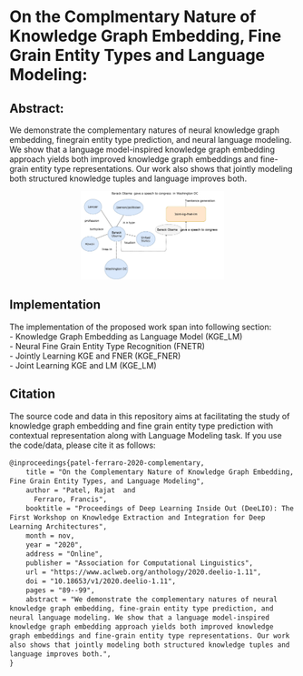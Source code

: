 # On the Complmentary Nature of Knowledge Graph Embedding, Fine Grain Entity Types and Language Modeling:

## Abstract:
We demonstrate the complementary natures of neural knowledge graph embedding, finegrain entity type prediction, and neural language modeling. We show that a language
model-inspired knowledge graph embedding approach yields both improved knowledge graph embeddings and fine-grain entity type
representations. Our work also shows that jointly modeling both structured knowledge tuples and language improves both.

<p align="center">
<img src="img/introduction-KGE_LM_FNER.jpg" alt="logo" width="50%"/>
</p>


## Implementation
The implementation of the proposed work span into following section: \
    - Knowledge Graph Embedding as Language Model (KGE_LM) \
    - Neural Fine Grain Entity Type Recognition (FNETR) \
    - Jointly Learning KGE and FNER (KGE_FNER)\
    - Joint Learning KGE and LM (KGE_LM)
    
## Citation
The source code and data in this repository aims at facilitating the study of knowledge graph embedding and fine grain entity type prediction with contextual representation along with Language Modeling task. If you use the code/data, please cite it as follows:
```shell script
@inproceedings{patel-ferraro-2020-complementary,
    title = "On the Complementary Nature of Knowledge Graph Embedding, Fine Grain Entity Types, and Language Modeling",
    author = "Patel, Rajat  and
      Ferraro, Francis",
    booktitle = "Proceedings of Deep Learning Inside Out (DeeLIO): The First Workshop on Knowledge Extraction and Integration for Deep Learning Architectures",
    month = nov,
    year = "2020",
    address = "Online",
    publisher = "Association for Computational Linguistics",
    url = "https://www.aclweb.org/anthology/2020.deelio-1.11",
    doi = "10.18653/v1/2020.deelio-1.11",
    pages = "89--99",
    abstract = "We demonstrate the complementary natures of neural knowledge graph embedding, fine-grain entity type prediction, and neural language modeling. We show that a language model-inspired knowledge graph embedding approach yields both improved knowledge graph embeddings and fine-grain entity type representations. Our work also shows that jointly modeling both structured knowledge tuples and language improves both.",
}
```


  
